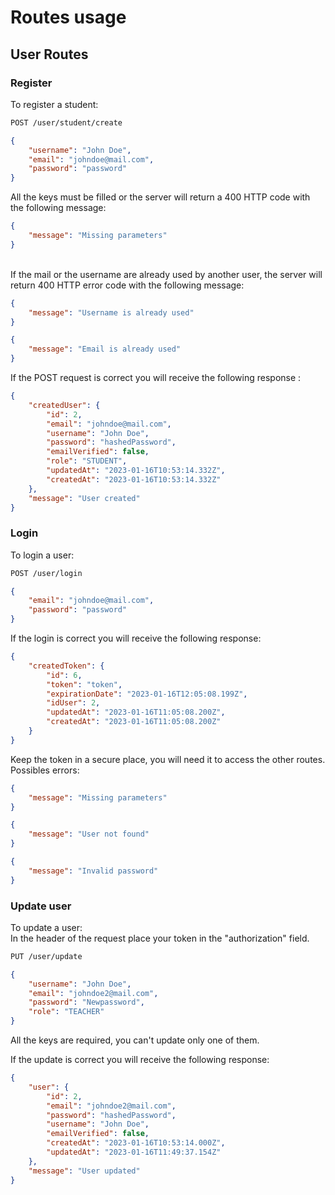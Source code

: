 # Routes usage
## User Routes
### Register
To register a student:
```bash
POST /user/student/create
```
```json
{
    "username": "John Doe",
    "email": "johndoe@mail.com",
    "password": "password"
}
```
All the keys must be filled or the server will return a 400 HTTP code with the following message:
```json
{
    "message": "Missing parameters"
}
```
\
If the mail or the username are already used by another user, the server will return 400 HTTP error code with the following message:
```json
{
    "message": "Username is already used"
}
```
```json
{
    "message": "Email is already used"
}
```

If the POST request is correct you will receive the following response :
```json
{
    "createdUser": {
        "id": 2,
        "email": "johndoe@mail.com",
        "username": "John Doe",
        "password": "hashedPassword",
        "emailVerified": false,
        "role": "STUDENT",
        "updatedAt": "2023-01-16T10:53:14.332Z",
        "createdAt": "2023-01-16T10:53:14.332Z"
    },
    "message": "User created"
}
````
### Login
To login a user:
```bash
POST /user/login
```
```json
{
    "email": "johndoe@mail.com",
    "password": "password"
}
```

If the login is correct you will receive the following response:
```json
{
    "createdToken": {
        "id": 6,
        "token": "token",
        "expirationDate": "2023-01-16T12:05:08.199Z",
        "idUser": 2,
        "updatedAt": "2023-01-16T11:05:08.200Z",
        "createdAt": "2023-01-16T11:05:08.200Z"
    }
}
```
Keep the token in a secure place, you will need it to access the other routes.\
Possibles errors:
```json
{
    "message": "Missing parameters"
}
```
```json
{
    "message": "User not found"
}
```
```json
{
    "message": "Invalid password"
}
```

### Update user
To update a user: \
In the header of the request place your token in the "authorization" field.
```bash
PUT /user/update
```
```json
{
    "username": "John Doe",
    "email": "johndoe2@mail.com",
    "password": "Newpassword",
    "role": "TEACHER"
}
```
All the keys are required, you can't update only one of them.

If the update is correct you will receive the following response:
```json
{
    "user": {
        "id": 2,
        "email": "johndoe2@mail.com",
        "password": "hashedPassword",
        "username": "John Doe",
        "emailVerified": false,
        "createdAt": "2023-01-16T10:53:14.000Z",
        "updatedAt": "2023-01-16T11:49:37.154Z"
    },
    "message": "User updated"
}
```